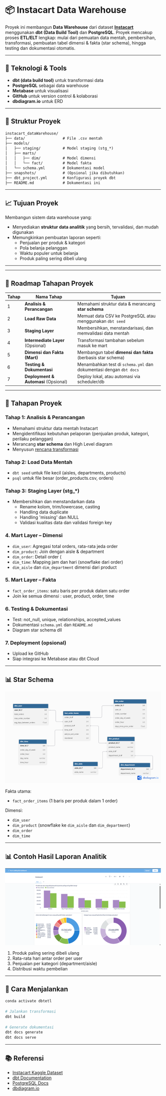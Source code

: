 # 📦 Instacart Data Warehouse 

Proyek ini membangun **Data Warehouse** dari dataset [**Instacart**](https://www.kaggle.com/datasets/psparks/instacart-market-basket-analysis) menggunakan **dbt (Data Build Tool)** dan **PostgreSQL**. Proyek mencakup proses **ETL/ELT** lengkap: mulai dari pemuatan data mentah, pembersihan, transformasi, pembuatan tabel dimensi & fakta (star schema), hingga testing dan dokumentasi otomatis.

---

## 🧱 Teknologi & Tools

- **dbt (data build tool)** untuk transformasi data
- **PostgreSQL** sebagai data warehouse
- **Metabase** untuk visualisasi
- **GitHub** untuk version control & kolaborasi
- **dbdiagram.io** untuk ERD

---

## 📂 Struktur Proyek

```
instacart_dataWarehouse/
├── data/                 # File .csv mentah
├── models/
│   ├── staging/          # Model staging (stg_*)
│   ├── marts/
│   │   ├── dim/          # Model dimensi
│   │   └── fact/         # Model fakta
│   └── schema.yml        # Dokumentasi model
├── snapshots/            # (Opsional jika dibutuhkan)
├── dbt_project.yml       # Konfigurasi proyek dbt
├── README.md             # Dokumentasi ini
```

---

## 📈 Tujuan Proyek

Membangun sistem data warehouse yang:
- Menyediakan **struktur data analitik** yang bersih, tervalidasi, dan mudah digunakan
- Memungkinkan pembuatan laporan seperti:
  - Penjualan per produk & kategori
  - Pola belanja pelanggan
  - Waktu populer untuk belanja
  - Produk paling sering dibeli ulang

---

---
## 🧭 Roadmap Tahapan Proyek

| Tahap | Nama Tahap                      | Tujuan                                                                 |
|-------|----------------------------------|------------------------------------------------------------------------|
| 1     | **Analisis & Perancangan**      | Memahami struktur data & merancang **star schema**                    |
| 2     | **Load Raw Data**               | Memuat data CSV ke PostgreSQL atau menggunakan `dbt seed`             |
| 3     | **Staging Layer**               | Membersihkan, menstandarisasi, dan memvalidasi data mentah            |
| 4     | **Intermediate Layer** (Opsional) | Transformasi tambahan sebelum masuk ke mart                         |
| 5     | **Dimensi dan Fakta (Mart)**    | Membangun tabel **dimensi dan fakta** (berbasis star schema)          |
| 6     | **Testing & Dokumentasi**       | Menambahkan test di `schema.yml` dan dokumentasi dengan `dbt docs`    |
| 7     | **Deployment & Automasi** (Opsional) | Deploy lokal, atau automasi via scheduler/db
---

## 🧭 Tahapan Proyek

### Tahap 1: Analisis & Perancangan
- Memahami struktur data mentah Instacart
- Mengidentifikasi kebutuhan pelaporan (penjualan produk, kategori, perilaku pelanggan)
- Merancang **star schema** dan High Level diagram
- Menyusun [rencana transformasi](docs/transformation_plan.md)

### Tahap 2: Load Data Mentah
- `dbt seed` untuk file kecil (aisles, departments, products)
- `psql` untuk file besar (order_products.csv, orders)

### Tahap 3: Staging Layer (stg_*)
- Membersihkan dan menstandarkan data
  - Rename kolom, trim/lowercase, casting
  - Handling data duplicate
  - Handling 'missing' dan NULL
  - Validasi kualitas data dan validasi foreign key


### 4. Mart Layer – Dimensi
- `dim_user`: Agregasi total orders, rata-rata jeda order
- `dim_product`: Join dengan aisle & department
- `dim_order`: Detail order (
- `dim_time`: Mapping jam dan hari (snowflake dari order)
- `dim_aisle` dan `dim_department` dimensi dari product


### 5. Mart Layer – Fakta
- `fact_order_items`: satu baris per produk dalam satu order
- Join ke semua dimensi : user, product, order, time

### 6. Testing & Dokumentasi
- Test: not_null, unique, relationships, accepted_values
- Dokumentasi `schema.yml` dan `README.md`
- Diagram star schema dll

### 7. Deployment (opsional)
- Upload ke GitHub
- Siap integrasi ke Metabase atau dbt Cloud

---

## 📊 Star Schema

![Star Schema](image/image1.png)

Fakta utama:
- `fact_order_items` (1 baris per produk dalam 1 order)

Dimensi:
- `dim_user`
- `dim_product` (snowflake ke `dim_aisle` dan `dim_department`)
- `dim_order`
- `dim_time`

---

## 📊 Contoh Hasil Laporan Analitik

![Contoh Penggunaan BI di metabase](image/image2.png)

1. Produk paling sering dibeli ulang
2. Rata-rata hari antar order per user
3. Penjualan per kategori (department/aisle)
4. Distribusi waktu pembelian

---

## 🚀 Cara Menjalankan

```bash
conda activate dbtetl

# Jalankan transformasi
dbt build

# Generate dokumentasi
dbt docs generate
dbt docs serve
```

---

## 📚 Referensi

- [Instacart Kaggle Dataset](https://www.kaggle.com/datasets/psparks/instacart-market-basket-analysis)
- [dbt Documentation](https://docs.getdbt.com/)
- [PostgreSQL Docs](https://www.postgresql.org/docs/)
- [dbdiagram.io](https://dbdiagram.io)
